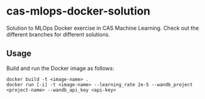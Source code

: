 # cas-mlops-docker-solution

Solution to MLOps Docker exercise in CAS Machine Learning. Check out the different branches for different solutions.

## Usage
Build and run the Docker image as follows:
```
docker build -t <image-name> .
docker run [-i] -t <image-name> --learning_rate 2e-5 --wandb_project <project-name> --wandb_api_key <api-key>
```
